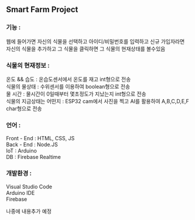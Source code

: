 ## Smart Farm Project

### 기능 :

웹에 들어가면 자신의 식물을 선택하고 아이디/비밀번호를 입력하고 신규 가입자라면 자신의 식물을 추가하고 그 식물을 클릭하면 그 식물의 현재상태를 볼수있음 <br>

### 식물의 현재정보 :

온도 && 습도 : 온습도센서에서 온도를 재고 int형으로 전송 <br>
식물의 물상태 : 수위센서를 이용하여 boolean형으로 전송 <br>
물 시간 : 물시간이 0일때부터 몇초정도가 지났는지 int형으로 전송 <br>
식물의 지금상태는 어떤지 : ESP32 cam에서 사진을 찍고 AI를 활용하여 A,B,C,D,E,F char형으로 전송 <br>

### 언어 :

Front - End : HTML, CSS, JS <br>
Back - End : Node.JS <br>
IoT : Arduino <br>
DB : Firebase Realtime <br>

### 개발환경 : 

Visual Studio Code <br>
Arduino IDE <br>
Firebase <br>


나중에 내용추가 예정 <br>